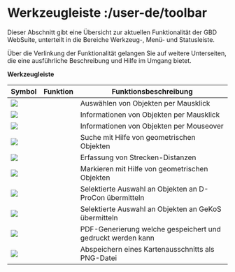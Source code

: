 # Werkzeugleiste :/user-de/toolbar

Dieser Abschnitt gibt eine Übersicht zur aktuellen Funktionalität der GBD WebSuite, unterteilt in die Bereiche Werkzeug-, Menü- und Statusleiste.

Über die Verlinkung der Funktionalität gelangen Sie auf weitere Unterseiten, die eine ausführliche Beschreibung und Hilfe im Umgang bietet.

**Werkzeugleiste**

| Symbol                                | Funktion                   | Funktionsbeschreibung                                       |
|---------------------------------------|----------------------------|-------------------------------------------------------------|
| ![](gbd-icon-auswahl-01.svg)          | [](/user-de/selecting)     | Auswählen von Objekten per Mausklick                        |
| ![](gbd-icon-abfrage-01.svg)          | [](/user-de/object_identi) | Informationen von Objekten per Mausklick                    |
| ![](gbd-icon-anzeige-01.svg)          | [](/user-de/mouseover)     | Informationen von Objekten per Mouseover                    |
| ![](gbd-icon-raeumliche-suche-01.svg) | [](/user-de/search)        | Suche mit Hilfe von geometrischen Objekten                  |
| ![](gbd-icon-bemassung-02.svg)        | [](/user-de/dimensioning)  | Erfassung von Strecken-Distanzen                            |
| ![](gbd-icon-markieren-messen-01.svg) | [](/user-de/measure)       | Markieren mit Hilfe von geometrischen Objekten              |
| ![](gbd-icon-d-procon-02.svg)         | [](/user-de/dprocon)       | Selektierte Auswahl an Objekten an D-ProCon übermitteln     |
| ![](gbd-icon-gekos-04.svg)            | [](/user-de/gekos)         | Selektierte Auswahl an Objekten an GeKoS übermitteln        |
| ![](baseline-print-24px.svg)          | [](/user-de/print)         | PDF-Generierung welche gespeichert und gedruckt werden kann |
| ![](outline-insert_photo-24px.svg)    | [](/user-de/screenshot)    | Abspeichern eines Kartenausschnitts als PNG-Datei           |

